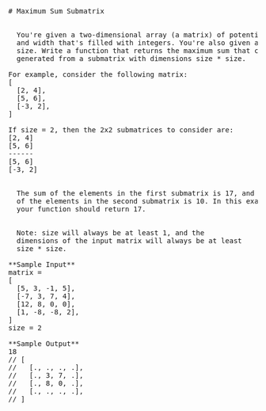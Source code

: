 <pre>
# Maximum Sum Submatrix


  You're given a two-dimensional array (a matrix) of potentially unequal height
  and width that's filled with integers. You're also given a positive integer
  size. Write a function that returns the maximum sum that can be
  generated from a submatrix with dimensions size * size.

For example, consider the following matrix:
[
  [2, 4],
  [5, 6],
  [-3, 2],
]

If size = 2, then the 2x2 submatrices to consider are:
[2, 4]
[5, 6]
------
[5, 6]
[-3, 2]


  The sum of the elements in the first submatrix is 17, and the sum
  of the elements in the second submatrix is 10. In this example,
  your function should return 17.


  Note: size will always be at least 1, and the
  dimensions of the input matrix will always be at least
  size * size.

**Sample Input**
matrix = 
[
  [5, 3, -1, 5],
  [-7, 3, 7, 4],
  [12, 8, 0, 0],
  [1, -8, -8, 2],
]
size = 2

**Sample Output**
18
// [
//   [., ., ., .],
//   [., 3, 7, .],
//   [., 8, 0, .],
//   [., ., ., .],
// ]

</pre>